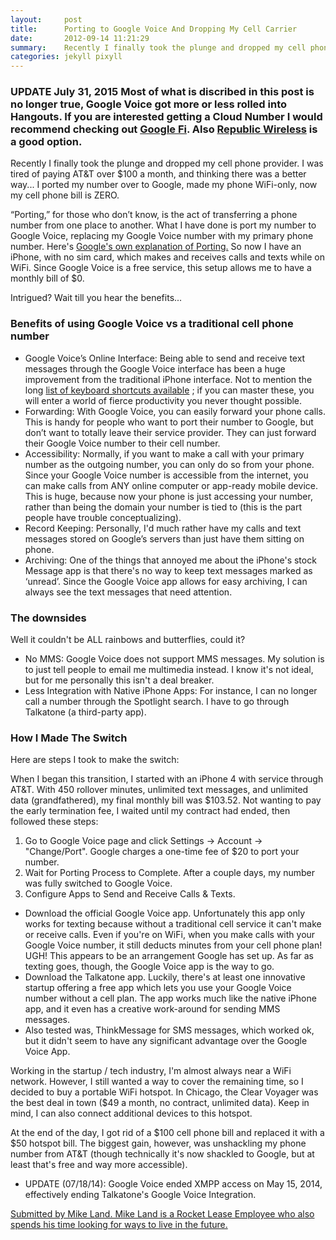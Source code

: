 ```yaml
---
layout:     post
title:      Porting to Google Voice And Dropping My Cell Carrier
date:       2012-09-14 11:21:29
summary:    Recently I finally took the plunge and dropped my cell phone provider. I
categories: jekyll pixyll
---
```


### UPDATE July 31, 2015 Most of what is discribed in this post is no longer true, Google Voice got more or less rolled into Hangouts. If you are interested getting a Cloud Number I would recommend checking out [Google Fi](https://fi.google.com/signup). Also [Republic Wireless](https://republicwireless.com/) is a good option.

Recently I finally took the plunge and dropped my cell phone provider. I was tired of paying AT&T over $100 a month, and thinking there was a better way... I ported my number over to Google, made my phone WiFi-only, now my cell phone bill is ZERO.

“Porting,” for those who don’t know, is the act of transferring a phone number from one place to another. What I have done is port my number to Google Voice, replacing my Google Voice number with my primary phone number. Here's [Google's own explanation of Porting.](https://support.google.com/voice/answer/1065667?hl=en)
So now I have an iPhone, with no sim card, which makes and receives calls and texts while on WiFi. Since Google Voice is a free service, this setup allows me to have a monthly bill of $0.

Intrigued? Wait till you hear the benefits...

### Benefits of using Google Voice vs a traditional cell phone number

  * Google Voice’s Online Interface: Being able to send and receive text messages through the Google Voice interface has been a huge improvement from the traditional iPhone interface. Not to mention the long 
[list of keyboard shortcuts available](https://support.google.com/voice/answer/117493?hl=en)
; if you can master these, you will enter a world of fierce productivity you never thought possible.
  * Forwarding: With Google Voice, you can easily forward your phone calls. This is handy for people who want to port their number to Google, but don’t want to totally leave their service provider. They can just forward their Google Voice number to their cell number.
  * Accessibility: Normally, if you want to make a call with your primary number as the outgoing number, you can only do so from your phone. Since your Google Voice number is accessible from the internet, you can make calls from ANY online computer or app-ready mobile device. This is huge, because now your phone is just accessing your number, rather than being the domain your number is tied to (this is the part people have trouble conceptualizing).
  * Record Keeping: Personally, I'd much rather have my calls and text messages stored on Google’s servers than just have them sitting on phone.
  * Archiving: One of the things that annoyed me about the iPhone's stock Message app is that there's no way to keep text messages marked as ‘unread’. Since the Google Voice app allows for easy archiving, I can always see the text messages that need attention.

### The downsides

Well it couldn't be ALL rainbows and butterflies, could it?

  * No MMS: Google Voice does not support MMS messages. My solution is to just tell people to email me multimedia instead. I know it's not ideal, but for me personally this isn't a deal breaker.
  * Less Integration with Native iPhone Apps: For instance, I can no longer call a number through the Spotlight search. I have to go through Talkatone (a third-party app).

### How I Made The Switch

Here are steps I took to make the switch:

When I began this transition, I started with an iPhone 4 with service through AT&T. With 450 rollover minutes, unlimited text messages, and unlimited data (grandfathered), my final monthly bill was $103.52. Not wanting to pay the early termination fee, I waited until my contract had ended, then followed these steps:

  1. Go to Google Voice page and click Settings -> Account -> "Change/Port". Google charges a one-time fee of $20 to port your number.
  2. Wait for Porting Process to Complete. After a couple days, my number was fully switched to Google Voice.
  3. Configure Apps to Send and Receive Calls & Texts.
  * Download the official Google Voice app. Unfortunately this app only works for texting because without a traditional cell service it can't make or receive calls. Even if you're on WiFi, when you make calls with your Google Voice number, it still deducts minutes from your cell phone plan! UGH! This appears to be an arrangement Google has set up. As far as texting goes, though, the Google Voice app is the way to go.
  * Download the Talkatone app. Luckily, there's at least one innovative startup offering a free app which lets you use your Google Voice number without a cell plan. The app works much like the native iPhone app, and it even has a creative work-around for sending MMS messages.
  * Also tested was, ThinkMessage for SMS messages, which worked ok, but it didn't seem to have any significant advantage over the Google Voice App.

Working in the startup / tech industry, I'm almost always near a WiFi network. However, I still wanted a way to cover the remaining time, so I decided to buy a portable WiFi hotspot. In Chicago, the Clear Voyager was the best deal in town ($49 a month, no contract, unlimited data). Keep in mind, I can also connect additional devices to this hotspot.

At the end of the day, I got rid of a $100 cell phone bill and replaced it with a $50 hotspot bill. The biggest gain, however, was unshackling my phone number from AT&T (though technically it's now shackled to Google, but at least that's free and way more accessible).

  * UPDATE (07/18/14): Google Voice ended XMPP access on May 15, 2014, effectively ending Talkatone's Google Voice Integration.

<ins>Submitted by Mike Land. Mike Land is a Rocket Lease Employee who also spends his time looking for ways to live in the future.</ins>
